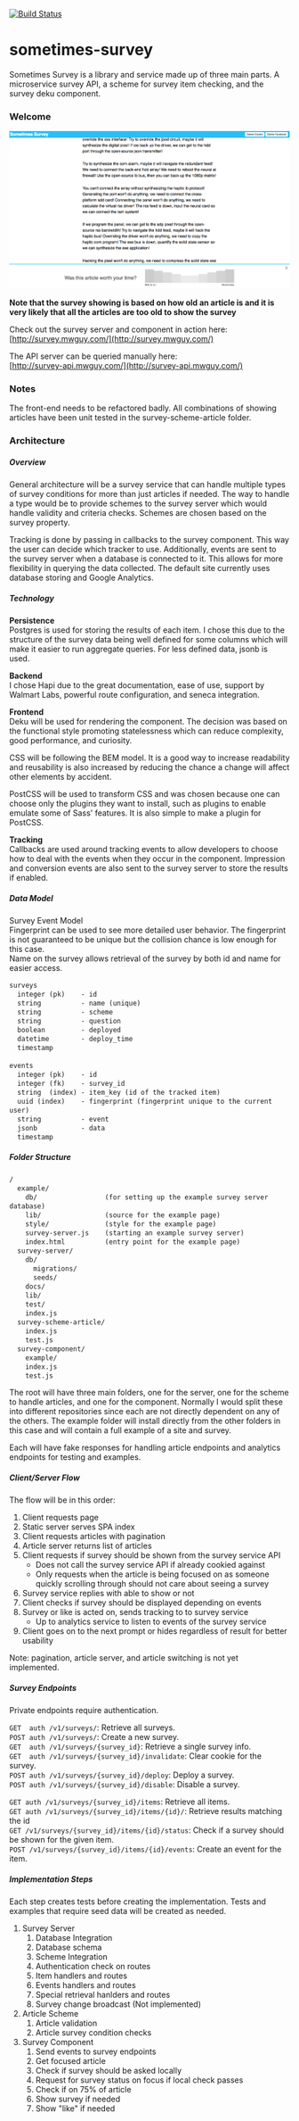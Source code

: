 [![Build Status](https://travis-ci.org/MWGitHub/sometimes-survey.svg?branch=master)](https://travis-ci.org/MWGitHub/sometimes-survey)

# sometimes-survey

Sometimes Survey is a library and service made up of three main parts. A microservice survey API, a scheme for survey item checking, and the survey deku component.

### Welcome
![welcome]

**Note that the survey showing is based on how old an article is and it is very likely that all the articles are too old to show the survey**

Check out the survey server and component in action here:  
[http://survey.mwguy.com/](http://survey.mwguy.com/)

The API server can be queried manually here:  
[http://survey-api.mwguy.com/](http://survey-api.mwguy.com/)

### Notes
The front-end needs to be refactored badly.
All combinations of showing articles have been unit tested in the survey-scheme-article folder.

### Architecture

##### Overview
General architecture will be a survey service that can handle multiple types of survey conditions for more than just articles if needed. The way to handle a type would be to provide schemes to the survey server which would handle validity and criteria checks. Schemes are chosen based on the survey property.

Tracking is done by passing in callbacks to the survey component. This way the user can decide which tracker to use. Additionally, events are sent to the survey server when a database is connected to it. This allows for more flexibility in querying the data collected. The default site currently uses database storing and Google Analytics.

##### Technology

**Persistence**   
Postgres is used for storing the results of each item. I chose this due to the structure of the survey data being well defined for some columns which will make it easier to run aggregate queries. For less defined data, jsonb is used.

**Backend**  
I chose Hapi due to the great documentation, ease of use, support by Walmart Labs, powerful route configuration, and seneca integration.

**Frontend**  
Deku will be used for rendering the component. The decision was based on the functional style promoting statelessness which can reduce complexity, good performance, and curiosity.

CSS will be following the BEM model. It is a good way to increase readability and reusability is also increased by reducing the chance a change will affect other elements by accident.  

PostCSS will be used to transform CSS and was chosen because one can choose only the plugins they want to install, such as plugins to enable emulate some of Sass' features. It is also simple to make a plugin for PostCSS.

**Tracking**  
Callbacks are used around tracking events to allow developers to choose how to deal with the events when they occur in the component. Impression and conversion events are also sent to the survey server to store the results if enabled.

##### Data Model

Survey Event Model  
Fingerprint can be used to see more detailed user behavior. The fingerprint is not guaranteed to be unique but the collision chance is low enough for this case.  
Name on the survey allows retrieval of the survey by both id and name for easier access.

```
surveys
  integer (pk)    - id
  string          - name (unique)
  string          - scheme
  string          - question
  boolean         - deployed
  datetime        - deploy_time
  timestamp

events
  integer (pk)    - id
  integer (fk)    - survey_id
  string  (index) - item_key (id of the tracked item)
  uuid (index)    - fingerprint (fingerprint unique to the current user)
  string          - event
  jsonb           - data
  timestamp
```

##### Folder Structure
```
/
  example/
    db/                 (for setting up the example survey server database)
    lib/                (source for the example page)
    style/              (style for the example page)
    survey-server.js    (starting an example survey server)
    index.html          (entry point for the example page)
  survey-server/
    db/
      migrations/
      seeds/
    docs/
    lib/
    test/
    index.js
  survey-scheme-article/
    index.js
    test.js
  survey-component/  
    example/
    index.js
    test.js
```  

The root will have three main folders, one for the server, one for the scheme to handle articles, and one for the component. Normally I would split these into different repositories since each are not directly dependent on any of the others. The example folder will install directly from the other folders in this case and will contain a full example of a site and survey.

Each will have fake responses for handling article endpoints and analytics endpoints for testing and examples.

##### Client/Server Flow

The flow will be in this order:

1. Client requests page
1. Static server serves SPA index
1. Client requests articles with pagination
1. Article server returns list of articles
1. Client requests if survey should be shown from the survey service API
    * Does not call the survey service API if already cookied against
    * Only requests when the article is being focused on as someone quickly scrolling through should not care about seeing a survey
1. Survey service replies with able to show or not
1. Client checks if survey should be displayed depending on events
1. Survey or like is acted on, sends tracking to to survey service
    * Up to analytics service to listen to events of the survey service
1. Client goes on to the next prompt or hides regardless of result for better usability

Note: pagination, article server, and article switching is not yet implemented.

##### Survey Endpoints

Private endpoints require authentication.

`GET  auth /v1/surveys/`: Retrieve all surveys.  
`POST auth /v1/surveys/`: Create a new survey.  
`GET  auth /v1/surveys/{survey_id}`: Retrieve a single survey info.  
`GET  auth /v1/surveys/{survey_id}/invalidate`: Clear cookie for the survey.  
`POST auth /v1/surveys/{survey_id}/deploy`: Deploy a survey.  
`POST auth /v1/surveys/{survey_id}/disable`: Disable a survey.  

`GET auth /v1/surveys/{survey_id}/items`: Retrieve all items.  
`GET auth /v1/surveys/{survey_id}/items/{id}/`: Retrieve results matching the id  
`GET /v1/surveys/{survey_id}/items/{id}/status`:  Check if a survey should be shown for the given item.  
`POST /v1/surveys/{survey_id}/items/{id}/events`: Create an event for the item.  

##### Implementation Steps

Each step creates tests before creating the implementation. Tests and examples that require seed data will be created as needed.

1. Survey Server
    1. Database Integration
    1. Database schema
    1. Scheme Integration
    1. Authentication check on routes
    1. Item handlers and routes
    1. Events handlers and routes
    1. Special retrieval hanlders and routes
    1. Survey change broadcast (Not implemented)
1. Article Scheme
    1. Article validation
    1. Article survey condition checks
1. Survey Component
    1. Send events to survey endpoints
    1. Get focused article
    1. Check if survey should be asked locally
    1. Request for survey status on focus if local check passes
    1. Check if on 75% of article
    1. Show survey if needed
    1. Show "like" if needed



[welcome]: ./docs/images/welcome.png
